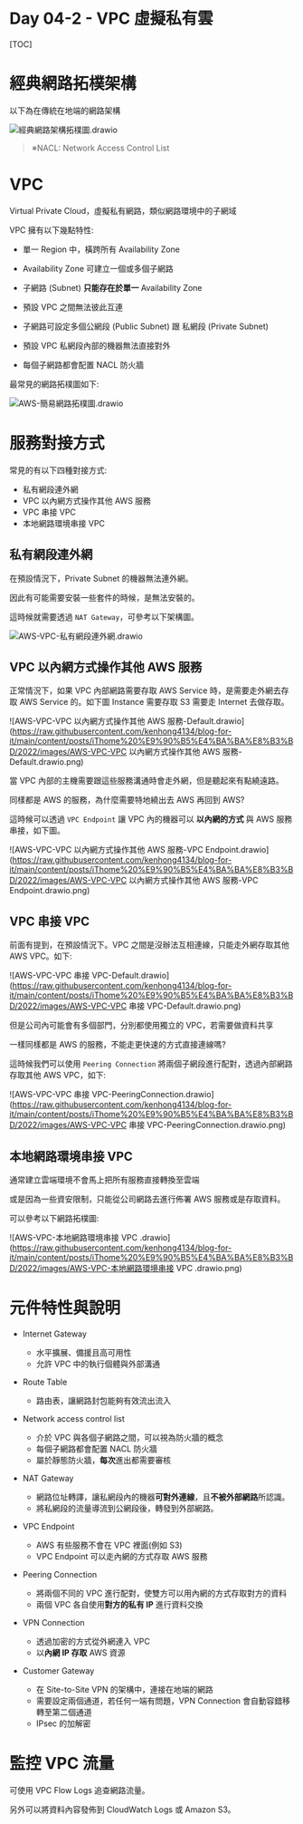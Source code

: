 # Day 04-2 - VPC 虛擬私有雲


[TOC]



# 經典網路拓樸架構

以下為在傳統在地端的網路架構

![經典網路架構拓樸圖.drawio](https://raw.githubusercontent.com/kenhong4134/blog-for-it/main/content/posts/iThome%20%E9%90%B5%E4%BA%BA%E8%B3%BD/2022/images/經典網路架構拓樸圖.drawio.png)

> ※NACL: Network Access Control List



# VPC

Virtual Private Cloud，虛擬私有網路，類似網路環境中的子網域

VPC 擁有以下幾點特性:

- 單一 Region 中，橫跨所有 Availability Zone
- Availability Zone 可建立一個或多個子網路
- 子網路 (Subnet) **只能存在於單一** Availability Zone

- 預設 VPC 之間無法彼此互連

- 子網路可設定多個公網段 (Public Subnet) 跟 私網段 (Private Subnet)

- 預設 VPC 私網段內部的機器無法直接對外

- 每個子網路都會配置 NACL 防火牆

  



最常見的網路拓樸圖如下:

![AWS-簡易網路拓樸圖.drawio](https://raw.githubusercontent.com/kenhong4134/blog-for-it/main/content/posts/iThome%20%E9%90%B5%E4%BA%BA%E8%B3%BD/2022/images/AWS-VPC-簡易網路拓樸圖.drawio.png)







# 服務對接方式

常見的有以下四種對接方式:

- 私有網段連外網
- VPC 以內網方式操作其他 AWS 服務
- VPC 串接 VPC
- 本地網路環境串接 VPC 





## 私有網段連外網

在預設情況下，Private Subnet 的機器無法連外網。

因此有可能需要安裝一些套件的時候，是無法安裝的。

這時候就需要透過 `NAT Gateway`，可參考以下架構圖。

![AWS-VPC-私有網段連外網.drawio](https://raw.githubusercontent.com/kenhong4134/blog-for-it/main/content/posts/iThome%20%E9%90%B5%E4%BA%BA%E8%B3%BD/2022/images/AWS-VPC-私有網段連外網.drawio.png)





## VPC 以內網方式操作其他 AWS 服務

正常情況下，如果 VPC 內部網路需要存取 AWS Service 時，是需要走外網去存取 AWS Service 的。如下圖 Instance 需要存取 S3 需要走 Internet 去做存取。

![AWS-VPC-VPC 以內網方式操作其他 AWS 服務-Default.drawio](https://raw.githubusercontent.com/kenhong4134/blog-for-it/main/content/posts/iThome%20%E9%90%B5%E4%BA%BA%E8%B3%BD/2022/images/AWS-VPC-VPC 以內網方式操作其他 AWS 服務-Default.drawio.png)



當 VPC 內部的主機需要跟這些服務溝通時會走外網，但是聽起來有點繞遠路。

同樣都是 AWS 的服務，為什麼需要特地繞出去 AWS 再回到 AWS? 

這時候可以透過 `VPC Endpoint` 讓 VPC 內的機器可以 **以內網的方式** 與 AWS 服務串接，如下圖。

![AWS-VPC-VPC 以內網方式操作其他 AWS 服務-VPC Endpoint.drawio](https://raw.githubusercontent.com/kenhong4134/blog-for-it/main/content/posts/iThome%20%E9%90%B5%E4%BA%BA%E8%B3%BD/2022/images/AWS-VPC-VPC 以內網方式操作其他 AWS 服務-VPC Endpoint.drawio.png)



## VPC 串接 VPC
前面有提到，在預設情況下。VPC 之間是沒辦法互相連線，只能走外網存取其他 AWS VPC。如下:

![AWS-VPC-VPC 串接 VPC-Default.drawio](https://raw.githubusercontent.com/kenhong4134/blog-for-it/main/content/posts/iThome%20%E9%90%B5%E4%BA%BA%E8%B3%BD/2022/images/AWS-VPC-VPC 串接 VPC-Default.drawio.png)

但是公司內可能會有多個部門，分別都使用獨立的 VPC，若需要做資料共享

一樣同樣都是 AWS 的服務，不能走更快速的方式直接連線嗎? 

這時候我們可以使用 `Peering Connection` 將兩個子網段進行配對，透過內部網路存取其他 AWS VPC，如下:

![AWS-VPC-VPC 串接 VPC-PeeringConnection.drawio](https://raw.githubusercontent.com/kenhong4134/blog-for-it/main/content/posts/iThome%20%E9%90%B5%E4%BA%BA%E8%B3%BD/2022/images/AWS-VPC-VPC 串接 VPC-PeeringConnection.drawio.png)



## 本地網路環境串接 VPC 

通常建立雲端環境不會馬上把所有服務直接轉換至雲端

或是因為一些資安限制，只能從公司網路去進行佈署 AWS 服務或是存取資料。

可以參考以下網路拓樸圖:

![AWS-VPC-本地網路環境串接 VPC .drawio](https://raw.githubusercontent.com/kenhong4134/blog-for-it/main/content/posts/iThome%20%E9%90%B5%E4%BA%BA%E8%B3%BD/2022/images/AWS-VPC-本地網路環境串接 VPC .drawio.png)





# 元件特性與說明

- Internet Gateway
  - 水平擴展、備援且高可用性
  - 允許 VPC 中的執行個體與外部溝通


- Route Table
  - 路由表，讓網路封包能夠有效流出流入
- Network access control list
  - 介於 VPC 與各個子網路之間，可以視為防火牆的概念
  - 每個子網路都會配置 NACL 防火牆
  - 屬於靜態防火牆，**每次**進出都需要審核


- NAT Gateway

  - 網路位址轉譯，讓私網段內的機器**可對外連線**，且**不被外部網路**所認識。
  - 將私網段的流量導流到公網段後，轉發到外部網路。

- VPC Endpoint

  - AWS 有些服務不會在 VPC 裡面(例如 S3)
  - VPC Endpoint 可以走內網的方式存取 AWS 服務

- Peering Connection

  - 將兩個不同的 VPC 進行配對，使雙方可以用內網的方式存取對方的資料
  - 兩個 VPC 各自使用**對方的私有 IP** 進行資料交換

- VPN Connection

  - 透過加密的方式從外網連入 VPC
  - 以**內網 IP 存取** AWS 資源

- Customer Gateway


  - 在 Site-to-Site VPN 的架構中，連接在地端的網路
  - 需要設定兩個通道，若任何一端有問題，VPN Connection 會自動容錯移轉至第二個通道
  - IPsec 的加解密

  


# 監控 VPC 流量

可使用 VPC Flow Logs 追查網路流量。

另外可以將資料內容發佈到 CloudWatch Logs 或 Amazon S3。

